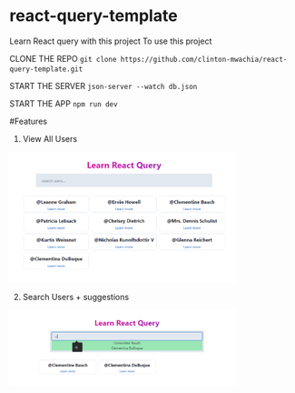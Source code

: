 # react-query-template
Learn React query with this project
To use this project

CLONE THE REPO
`git clone https://github.com/clinton-mwachia/react-query-template.git`

START THE SERVER
`json-server --watch db.json`

START THE APP
`npm run dev`

#Features
1. View All Users
<img src="/src/assets/learn-react-query.png" width="400">

2. Search Users + suggestions
<img src="/src/assets/learn-react-query-search.png" width="400">
